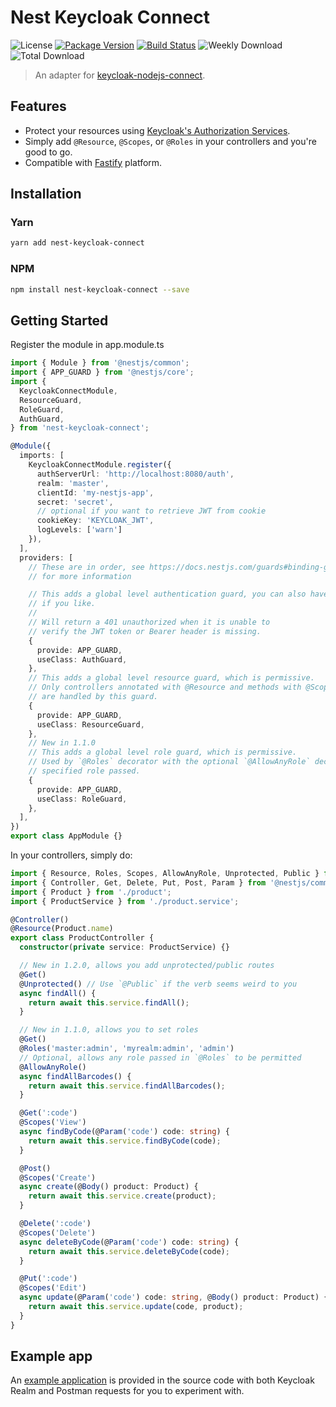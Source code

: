 # Nest Keycloak Connect

![License](https://badgen.net/npm/license/nest-keycloak-connect)
[![Package Version](https://badgen.net/npm/v/nest-keycloak-connect)](https://www.npmjs.com/package/nest-keycloak-connect)
[![Build Status](https://travis-ci.com/ferrerojosh/nest-keycloak-connect.svg?branch=master)](https://travis-ci.com/ferrerojosh/nest-keycloak-connect)
![Weekly Download](https://badgen.net/npm/dw/nest-keycloak-connect)
![Total Download](https://badgen.net/npm/dt/nest-keycloak-connect)

> An adapter for [keycloak-nodejs-connect](https://github.com/keycloak/keycloak-nodejs-connect).

## Features

- Protect your resources using [Keycloak's Authorization Services](https://www.keycloak.org/docs/latest/authorization_services/).
- Simply add `@Resource`, `@Scopes`, or `@Roles` in your controllers and you're good to go.
- Compatible with [Fastify](https://github.com/fastify/fastify) platform.

## Installation

### Yarn

```bash
yarn add nest-keycloak-connect
```

### NPM

```bash
npm install nest-keycloak-connect --save
```

## Getting Started

Register the module in app.module.ts

```typescript
import { Module } from '@nestjs/common';
import { APP_GUARD } from '@nestjs/core';
import {
  KeycloakConnectModule,
  ResourceGuard,
  RoleGuard,
  AuthGuard,
} from 'nest-keycloak-connect';

@Module({
  imports: [
    KeycloakConnectModule.register({
      authServerUrl: 'http://localhost:8080/auth',
      realm: 'master',
      clientId: 'my-nestjs-app',
      secret: 'secret',
      // optional if you want to retrieve JWT from cookie
      cookieKey: 'KEYCLOAK_JWT',
      logLevels: ['warn']
    }),
  ],
  providers: [
    // These are in order, see https://docs.nestjs.com/guards#binding-guards
    // for more information

    // This adds a global level authentication guard, you can also have it scoped
    // if you like.
    //
    // Will return a 401 unauthorized when it is unable to
    // verify the JWT token or Bearer header is missing.
    {
      provide: APP_GUARD,
      useClass: AuthGuard,
    },
    // This adds a global level resource guard, which is permissive.
    // Only controllers annotated with @Resource and methods with @Scopes
    // are handled by this guard.
    {
      provide: APP_GUARD,
      useClass: ResourceGuard,
    },
    // New in 1.1.0
    // This adds a global level role guard, which is permissive.
    // Used by `@Roles` decorator with the optional `@AllowAnyRole` decorator for allowing any
    // specified role passed.
    {
      provide: APP_GUARD,
      useClass: RoleGuard,
    },
  ],
})
export class AppModule {}
```

In your controllers, simply do:

```typescript
import { Resource, Roles, Scopes, AllowAnyRole, Unprotected, Public } from 'nest-keycloak-connect';
import { Controller, Get, Delete, Put, Post, Param } from '@nestjs/common';
import { Product } from './product';
import { ProductService } from './product.service';

@Controller()
@Resource(Product.name)
export class ProductController {
  constructor(private service: ProductService) {}

  // New in 1.2.0, allows you add unprotected/public routes
  @Get()
  @Unprotected() // Use `@Public` if the verb seems weird to you
  async findAll() {
    return await this.service.findAll();
  }

  // New in 1.1.0, allows you to set roles
  @Get()
  @Roles('master:admin', 'myrealm:admin', 'admin')
  // Optional, allows any role passed in `@Roles` to be permitted
  @AllowAnyRole()
  async findAllBarcodes() {
    return await this.service.findAllBarcodes();
  }

  @Get(':code')
  @Scopes('View')
  async findByCode(@Param('code') code: string) {
    return await this.service.findByCode(code);
  }

  @Post()
  @Scopes('Create')
  async create(@Body() product: Product) {
    return await this.service.create(product);
  }

  @Delete(':code')
  @Scopes('Delete')
  async deleteByCode(@Param('code') code: string) {
    return await this.service.deleteByCode(code);
  }

  @Put(':code')
  @Scopes('Edit')
  async update(@Param('code') code: string, @Body() product: Product) {
    return await this.service.update(code, product);
  }
}
```
## Example app

An [example application](example) is provided in the source code with both Keycloak Realm and Postman requests for you to experiment with.